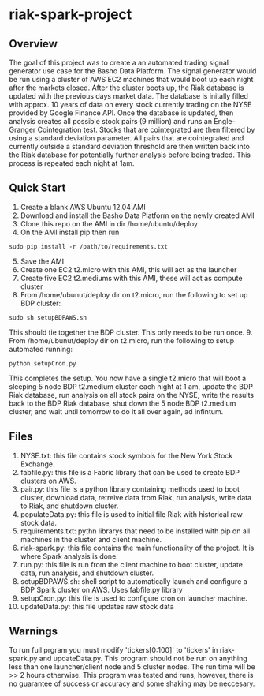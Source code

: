 # riak-spark-project


Overview
----
The goal of this project was to create a an automated trading signal generator use case for the Basho Data Platform.  The signal generator would be run using a cluster of AWS EC2 machines that would boot up each night after the markets closed.  After the cluster boots up, the Riak database is updated with the previous days market data.  The database is initally filled with approx. 10 years of data on every stock currently trading on the NYSE provided by Google Finance API.  Once the database is updated, then analysis creates all possible stock pairs (9 million) and runs an Engle-Granger Cointegration test. Stocks that are cointegrated are then filtered by using a standard deviation parameter.  All pairs that are cointegrated and currently outside a standard deviation threshold are then written back into the Riak database for potentially further analysis before being traded.  This process is repeated each night at 1am.

Quick Start
----
1. Create a blank AWS Ubuntu 12.04 AMI
2. Download and install the Basho Data Platform on the newly created AMI
3. Clone this repo on the AMI in dir /home/ubuntu/deploy
4. On the AMI install pip then run
```
sudo pip install -r /path/to/requirements.txt
```
5. Save the AMI
6. Create one EC2 t2.micro with this AMI, this will act as the launcher
7. Create five EC2 t2.mediums with this AMI, these will act as compute cluster
8. From /home/ubunut/deploy dir on t2.micro, run the following to set up BDP cluster:
```
sudo sh setupBDPAWS.sh
```
This should tie together the BDP cluster.  This only needs to be run once.
9. From /home/ubunut/deploy dir on t2.micro, run the following to setup automated running:
```
python setupCron.py
```
This completes the setup.  You now have a single t2.micro that will boot a sleeping 5 node BDP t2.medium cluster each night at 1 am, update the BDP Riak database, run analysis on all stock pairs on the NYSE, write the results back to the BDP Riak database, shut down the 5 node BDP t2.medium cluster, and wait until tomorrow to do it all over again, ad infintum.





Files
----
1. NYSE.txt: this file contains stock symbols for the New York Stock Exchange.
2. fabfile.py: this file is a Fabric library that can be used to create BDP clusters on AWS.
3. pair.py: this file is a python library containing methods used to boot cluster, download data, retreive data from Riak, run analysis, write data to Riak, and shutdown cluster.
4. populateData.py: this file is used to initial file Riak with historical raw stock data.
5. requirements.txt: pythn librarys that need to be installed with pip on all machines in the cluster and client machine.
6. riak-spark.py: this file contains the main functionality of the project.  It is where Spark analysis is done.
7. run.py: this file is run from the client machine to boot cluster, update data, run analysis, and shutdown cluster.
8. setupBDPAWS.sh: shell script to automatically launch and configure a BDP Spark cluster on AWS.  Uses fabfile.py library
9. setupCron.py: this file is used to configure cron on launcher machine.
10. updateData.py: this file updates raw stock data


Warnings
----
To run full prgram you must modify 'tickers[0:100]' to 'tickers' in riak-spark.py and updateData.py.
This program should not be run on anything less than one launcher/client node and 5 cluster nodes.  The run time will be >> 2 hours otherwise.
This program was tested and runs, however, there is no guarantee of success or accuracy and some shaking may be neccesary.
